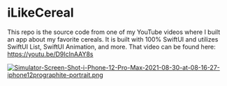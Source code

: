 # iLikeCereal

This repo is the source code from one of my YouTube videos where I built an app about my favorite cereals. It is built with 100% SwiftUI and utilizes SwiftUI List, SwiftUI Animation, and more. That video can be found here: https://youtu.be/D9IclnAAY8s

[![Simulator-Screen-Shot-i-Phone-12-Pro-Max-2021-08-30-at-08-16-27-iphone12prographite-portrait.png](https://i.postimg.cc/sfbk5nxm/Simulator-Screen-Shot-i-Phone-12-Pro-Max-2021-08-30-at-08-16-27-iphone12prographite-portrait.png)](https://postimg.cc/F1gC4Vjk)
